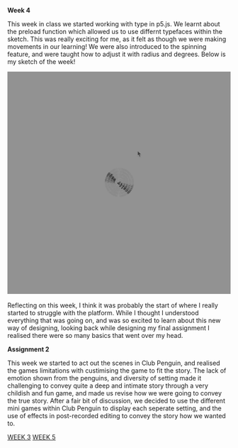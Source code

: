 **Week 4**

This week in class we started working with type in p5.js. We learnt about the preload function which allowed us to use differnt typefaces within the sketch. This was really exciting for me, as it felt as though we were making movements in our learning! We were also introduced to the spinning feature, and were taught how to adjust it with radius and degrees. Below is my sketch of the week!

![](scallywags.gif)

Reflecting on this week, I think it was probably the start of where I really started to struggle with the platform. While I thought I understood everything that was going on, and was so excited to learn about this new way of designing, looking back while designing my final assignment I realised there were so many basics that went over my head. 

**Assignment 2**

This week we started to act out the scenes in Club Penguin, and realised the games limitations with custimising the game to fit the story. The lack of emotion shown from the penguins, and diversity of setting made it challenging to convey quite a deep and intimate story through a very childish and fun game, and made us revise how we were going to convey the true story. After a fair bit of discussion, we decided to use the different mini games within Club Penguin to display each seperate setting, and the use of effects in post-recorded editing to convey the story how we wanted to. 

[WEEK 3](https://github.com/rubybrown101/codewordsstudio/tree/master/SKO1/week3) [WEEK 5](https://github.com/rubybrown101/codewordsstudio/tree/master/SKO1/week2)
